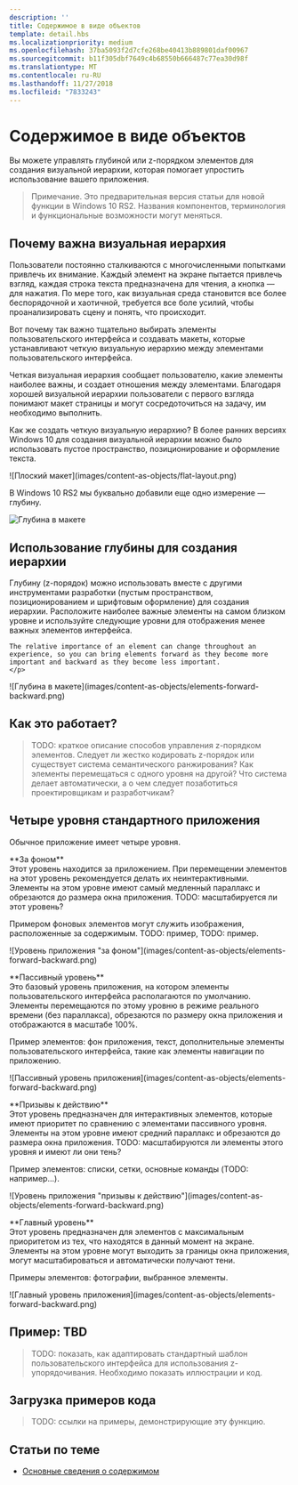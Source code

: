 ```yaml
---
description: ''
title: Содержимое в виде объектов
template: detail.hbs
ms.localizationpriority: medium
ms.openlocfilehash: 37ba5093f2d7cfe268be40413b889801daf00967
ms.sourcegitcommit: b11f305dbf7649c4b68550b666487c77ea30d98f
ms.translationtype: MT
ms.contentlocale: ru-RU
ms.lasthandoff: 11/27/2018
ms.locfileid: "7833243"
---
```

# <a name="content-as-objects"></a>Содержимое в виде объектов

 

Вы можете управлять глубиной или z-порядком элементов для создания визуальной иерархии, которая помогает упростить использование вашего приложения.  

> Примечание. Это предварительная версия статьи для новой функции в Windows 10 RS2. Названия компонентов, терминология и функциональные возможности могут меняться. 

## <a name="why-visual-hierarchy-is-important"></a>Почему важна визуальная иерархия

Пользователи постоянно сталкиваются с многочисленными попытками привлечь их внимание. Каждый элемент на экране пытается привлечь взгляд, каждая строка текста предназначена для чтения, а кнопка — для нажатия. По мере того, как визуальная среда становится все более беспорядочной и хаотичной, требуется все боле усилий, чтобы проанализировать сцену и понять, что происходит.  

Вот почему так важно тщательно выбирать элементы пользовательского интерфейса и создавать макеты, которые устанавливают четкую визуальную иерархию между элементами пользовательского интерфейса. <!-- Every element is competing for the user's attention, and every time you add an element, you add a mental tax to the user. -->

Четкая визуальная иерархия сообщает пользователю, какие элементы наиболее важны, и создает отношения между элементами. Благодаря хорошей визуальной иерархии пользователи с первого взгляда понимают макет страницы и могут сосредоточиться на задачу, им необходимо выполнить. 

<p></p>


<div class="side-by-side">
<div class="side-by-side-content">
  <div class="side-by-side-content-left">
  <p>Как же создать четкую визуальную иерархию? В более ранних версиях Windows 10 для создания визуальной иерархии можно было использовать пустое пространство, позиционирование и оформление текста. </p>
  </div>
  <div class="side-by-side-content-right">
    ![Плоский макет](images/content-as-objects/flat-layout.png)
    
  </div>
</div>
</div>

В Windows 10 RS2 мы буквально добавили еще одно измерение — глубину. 

![Глубина в макете](images/content-as-objects/depth-in-layout2.png)


## <a name="use-depth-to-establish-a-hierarchy"></a>Использование глубины для создания иерархии 

<p></p>

<div class="side-by-side">
<div class="side-by-side-content">
  <div class="side-by-side-content-left">
     <p>Глубину (z-порядок) можно использовать вместе с другими инструментами разработки (пустым пространством, позиционированием и шрифтовым оформление) для создания иерархии. Расположите наиболее важные элементы на самом близком уровне и используйте следующие уровни для отображения менее важных элементов интерфейса. 

    The relative importance of an element can change throughout an experience, so you can bring elements forward as they become more important and backward as they become less important. 
    </p>
  </div>
  <div class="side-by-side-content-right">
    ![Глубина в макете](images/content-as-objects/elements-forward-backward.png) 
    
  </div>
</div>
</div>

## <a name="how-does-it-work"></a>Как это работает?
> TODO: краткое описание способов управления z-порядком элементов. Следует ли жестко кодировать z-порядок или существует система семантического ранжирования? Как элементы перемещаться с одного уровня на другой? Что система делает автоматически, а о чем следует позаботиться проектировщикам и разработчикам? 

## <a name="the-four-layers-of-a-typical-app-layers"></a>Четыре уровня стандартного приложения

<p>Обычное приложение имеет четыре уровня.</p>
<p></p>

<div class="side-by-side">
<div class="side-by-side-content">
  <div class="side-by-side-content-left">
  **За фоном** <br/>
Этот уровень находится за приложением.  При перемещении элементов на этот уровень рекомендуется делать их неинтерактивными. Элементы на этом уровне имеют самый медленный параллакс и обрезаются до размера окна приложения. TODO: масштабируется ли этот уровень? 

<p>Примером фоновых элементов могут служить изображения, расположенные за содержимым. TODO: пример, TODO: пример.</p>
  </div>
  <div class="side-by-side-content-right">
    ![Уровень приложения "за фоном"](images/content-as-objects/elements-forward-backward.png)
    
  </div>
</div>
</div>

<p></p>

<div class="side-by-side">
<div class="side-by-side-content">
  <div class="side-by-side-content-left">
  **Пассивный уровень** <br/>
Это базовый уровень приложения, на котором элементы пользовательского интерфейса располагаются по умолчанию.  Элементы перемещаются по этому уровню в режиме реального времени (без параллакса), обрезаются по размеру окна приложения и отображаются в масштабе 100%. 

<p>Пример элементов: фон приложения, текст, дополнительные элементы пользовательского интерфейса, такие как элементы навигации по приложению.</p>
  </div>
  <div class="side-by-side-content-right">
    ![Пассивный уровень приложения](images/content-as-objects/elements-forward-backward.png)
    
  </div>
</div>
</div>

<p></p>

<div class="side-by-side">
<div class="side-by-side-content">
  <div class="side-by-side-content-left">
  **Призывы к действию** <br/>
Этот уровень предназначен для интерактивных элементов, которые имеют приоритет по сравнению с элементами пассивного уровня. Элементы на этом уровне имеют средний параллакс и обрезаются до размера окна приложения. TODO: масштабируются ли элементы этого уровня и имеют ли они тень?

<p>Пример элементов: списки, сетки, основные команды (TODO: например...).</p> 
  </div>
  <div class="side-by-side-content-right">
    ![Уровень приложения "призывы к действию"](images/content-as-objects/elements-forward-backward.png)
    
  </div>
</div>
</div>

<p></p>
<div class="side-by-side">
<div class="side-by-side-content">
  <div class="side-by-side-content-left">
  **Главный уровень** <br/>
Этот уровень предназначен для элементов с максимальным приоритетом из тех, что находятся в данный момент на экране.  Элементы на этом уровне могут выходить за границы окна приложения, могут масштабироваться и автоматически получают тени.

<p>Примеры элементов: фотографии, выбранное элементы.</p>  
  </div>
  <div class="side-by-side-content-right">
    ![Главный уровень приложения](images/content-as-objects/elements-forward-backward.png)
    
  </div>
</div>
</div>



<!--
Depth is meaningful; it establishes visual and interactive hierarchy for users to efficiently complete tasks. Depth orients users in our system. 
-->

## <a name="example-tbd"></a>Пример: TBD
> TODO: показать, как адаптировать стандартный шаблон пользовательского интерфейса для использования z-упорядочивания. Необходимо показать иллюстрации и код. 

## <a name="download-the-code-samples"></a>Загрузка примеров кода
>TODO: ссылки на примеры, демонстрирующие эту функцию. 


## <a name="related-articles"></a>Статьи по теме
* [Основные сведения о содержимом](../basics/content-basics.md)
